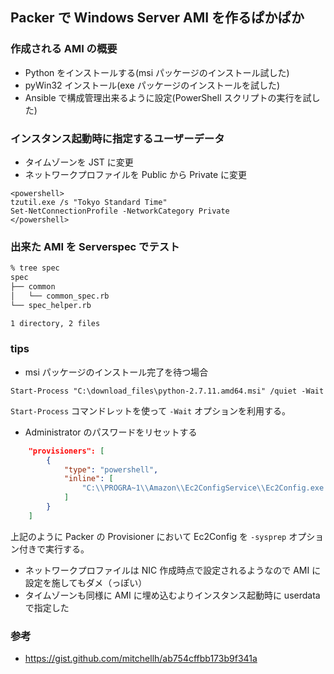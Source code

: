 ## Packer で Windows Server AMI を作るぱかぱか

### 作成される AMI の概要

- Python をインストールする(msi パッケージのインストール試した)
- pyWin32 インストール(exe パッケージのインストールを試した)
- Ansible で構成管理出来るように設定(PowerShell スクリプトの実行を試した)

### インスタンス起動時に指定するユーザーデータ

- タイムゾーンを JST に変更
- ネットワークプロファイルを Public から Private に変更

```
<powershell>
tzutil.exe /s "Tokyo Standard Time"
Set-NetConnectionProfile -NetworkCategory Private
</powershell>
```

### 出来た AMI を Serverspec でテスト

```sh
% tree spec
spec
├── common
│   └── common_spec.rb
└── spec_helper.rb

1 directory, 2 files
```

### tips

- msi パッケージのインストール完了を待つ場合

```
Start-Process "C:\download_files\python-2.7.11.amd64.msi" /quiet -Wait
```

`Start-Process` コマンドレットを使って `-Wait` オプションを利用する。

- Administrator のパスワードをリセットする

```json
    "provisioners": [
        {
            "type": "powershell",
            "inline": [
                "C:\\PROGRA~1\\Amazon\\Ec2ConfigService\\Ec2Config.exe -sysprep"
            ]
        }
    ]
```

上記のように Packer の Provisioner において Ec2Config を `-sysprep` オプション付きで実行する。

- ネットワークプロファイルは NIC 作成時点で設定されるようなので AMI に設定を施してもダメ（っぽい） 
- タイムゾーンも同様に AMI に埋め込むよりインスタンス起動時に userdata で指定した

### 参考

- https://gist.github.com/mitchellh/ab754cffbb173b9f341a
